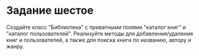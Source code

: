 # Задание шестое

Создайте класс "Библиотека" с приватными полями "каталог книг" и "каталог пользователей". Реализуйте методы для добавления/удаления книг и пользователей, а также для поиска книги по названию, автору и жанру.

